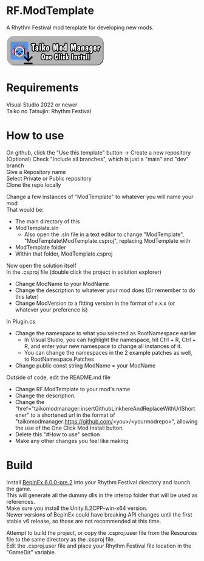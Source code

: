 # RF.ModTemplate
 A Rhythm Festival mod template for developing new mods.
 
 <a href="taikomodmanager:insertGithubLinkhereAndReplaceWithUrlShortener"> <img src="Resources/InstallButton.png" alt="One-click Install using the Taiko Mod Manager" width="256"/> </a>
 
# Requirements
 Visual Studio 2022 or newer\
 Taiko no Tatsujin: Rhythm Festival
 
 
# How to use
 On github, click the "Use this template" button -> Create a new repository\
 (Optional) Check "Include all branches", which is just a "main" and "dev" branch\
 Give a Repository name\
 Select Private or Public repository\
 Clone the repo locally

 Change a few instances of "ModTemplate" to whatever you will name your mod <ModName>\
 That would be:
 - The main directory of this
 - ModTemplate.sln
    - Also open the .sln file in a text editor to change "ModTemplate", "ModTemplate\ModTemplate.csproj", replacing ModTemplate with <ModName>
 - ModTemplate folder
 - Within that folder, ModTemplate.csproj
 
 Now open the solution itself\
 In the .csproj file (double click the <ModName> project in solution explorer)
 - Change ModName to your ModName
 - Change the description to whatever your mod does (Or remember to do this later)
 - Change ModVersion to a fitting version in the format of x.x.x (or whatever your preference is)

 In Plugin.cs
 - Change the namespace to what you selected as RootNamespace earlier
    - In Visual Studio, you can highlight the namespace, hit Ctrl + R, Ctrl + R, and enter your new namespace to change all instances of it. 
    - You can change the namespaces in the 2 example patches as well, to RootNamespace.Patches
 - Change public const string ModName = your ModName
 
 Outside of code, edit the README.md file
 - Change RF.ModTemplate to your mod's name
 - Change the description.
 - Change the "href="taikomodmanager:insertGithubLinkhereAndReplaceWithUrlShortener" to a shortened url in the format of "taikomodmanager:https://github.com/<you\>/\<yourmodrepo\>", allowing the use of the One Click Mod Install button.
 - Delete this "#How to use" section
 - Make any other changes you feel like making
 

# Build
 Install [BepInEx 6.0.0-pre.2](https://github.com/BepInEx/BepInEx/releases/tag/v6.0.0-pre.2) into your Rhythm Festival directory and launch the game.\
 This will generate all the dummy dlls in the interop folder that will be used as references.\
 Make sure you install the Unity.IL2CPP-win-x64 version.\
 Newer versions of BepInEx could have breaking API changes until the first stable v6 release, so those are not recommended at this time.
 
 Attempt to build the project, or copy the .csproj.user file from the Resources file to the same directory as the .csproj file.\
 Edit the .csproj.user file and place your Rhythm Festival file location in the "GameDir" variable.
